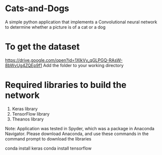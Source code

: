 # Cats-and-Dogs
A simple python application that implements a Convolutional neural network to determine whether a picture is of a cat or a dog 
# To get the dataset
https://drive.google.com/open?id=1XlkVy_qGLPGQ-RAsW-8bWvUg4ZQEp9f1
Add the folder to your working directory
# Required libraries to build the network
1) Keras library
2) TensorFlow library
3) Theanos library

Note: Application was tested in Spyder, which was a package in Anaconda Navigator. Please download Anaconda, and use these commands in the command prompt to download the libraries

conda install keras
conda install tensorflow
